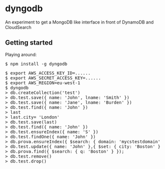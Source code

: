 dyngodb
=======

An experiment to get a MongoDB like interface in front of DynamoDB
and CloudSearch

## Getting started
Playing around:
<pre>
$ npm install -g dyngodb
</pre>
<pre>
$ export AWS_ACCESS_KEY_ID=......
$ export AWS_SECRET_ACCESS_KEY=......
$ export AWS_REGION=eu-west-1
$ dyngodb
> db.createCollection('test')
> db.test.save({ name: 'John', lname: 'Smith' })
> db.test.save({ name: 'Jane', lname: 'Burden' })
> db.test.find({ name: 'John' })
> last
> last.city= 'London'
> db.test.save(last)
> db.test.find({ name: 'John' })
> db.test.ensureIndex({ name: 'S' })
> db.test.findOne({ name: 'John' })
> db.prova.ensureIndex({ $search: { domain: 'mycstestdomain', lang: 'it' } }); /* some CloudSearch */
> db.test.update({ name: 'John' },{ $set: { city: 'Boston' } });
> db.prova.find({ $search: { q: 'Boston' } });
> db.test.remove()
> db.test.drop()
</pre>
